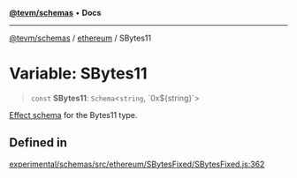 [**@tevm/schemas**](../../README.md) • **Docs**

***

[@tevm/schemas](../../modules.md) / [ethereum](../README.md) / SBytes11

# Variable: SBytes11

> `const` **SBytes11**: `Schema`\<`string`, \`0x$\{string\}\`\>

[Effect schema](https://github.com/Effect-TS/schema) for the Bytes11 type.

## Defined in

[experimental/schemas/src/ethereum/SBytesFixed/SBytesFixed.js:362](https://github.com/qbzzt/tevm-monorepo/blob/main/experimental/schemas/src/ethereum/SBytesFixed/SBytesFixed.js#L362)
